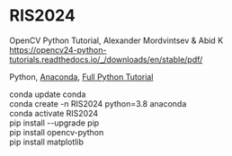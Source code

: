 # RIS2024

OpenCV Python Tutorial, Alexander Mordvintsev & Abid K <br>
https://opencv24-python-tutorials.readthedocs.io/_/downloads/en/stable/pdf/

Python, [Anaconda](https://www.anaconda.com/), [Full Python Tutorial](https://drive.google.com/open?id=1eWCa8n5kukfqEwhwYCbY-U_8deloT6Pg) 

conda update conda<br>
conda create -n RIS2024 python=3.8 anaconda<br>
conda activate RIS2024<br>
pip install --upgrade pip<br>
pip install opencv-python<br>
pip install matplotlib<br>


